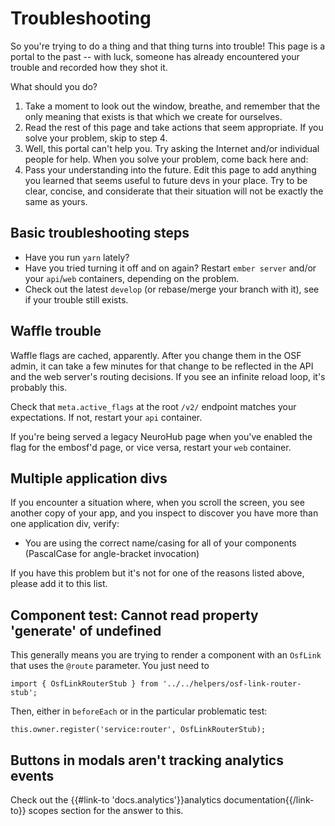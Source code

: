 # Troubleshooting

So you're trying to do a thing and that thing turns into trouble!
This page is a portal to the past -- with luck, someone has already
encountered your trouble and recorded how they shot it.

What should you do?
1. Take a moment to look out the window, breathe, and remember that
the only meaning that exists is that which we create for ourselves.
2. Read the rest of this page and take actions that seem appropriate.
If you solve your problem, skip to step 4.
3. Well, this portal can't help you. Try asking the Internet and/or individual
people for help. When you solve your problem, come back here and:
4. Pass your understanding into the future. Edit this page to add anything
you learned that seems useful to future devs in your place. Try to be clear,
concise, and considerate that their situation will not be exactly the same
as yours.

## Basic troubleshooting steps
* Have you run `yarn` lately?
* Have you tried turning it off and on again? Restart `ember server` and/or
your `api`/`web` containers, depending on the problem.
* Check out the latest `develop` (or rebase/merge your branch with it),
see if your trouble still exists.

## Waffle trouble
Waffle flags are cached, apparently. After you change them in the OSF admin,
it can take a few minutes for that change to be reflected in the API and the
web server's routing decisions. If you see an infinite reload loop, it's
probably this.

Check that `meta.active_flags` at the root `/v2/` endpoint matches your
expectations. If not, restart your `api` container.

If you're being served a legacy NeuroHub page when you've enabled the flag for
the embosf'd page, or vice versa, restart your `web` container.

## Multiple application divs
If you encounter a situation where, when you scroll the screen, you see another copy of
your app, and you inspect to discover you have more than one application div, verify:
* You are using the correct name/casing for all of your components (PascalCase for 
angle-bracket invocation)

If you have this problem but it's not for one of the reasons listed above, please add it
to this list.

## Component test: Cannot read property 'generate' of undefined
This generally means you are trying to render a component with an `OsfLink` that uses the `@route`
parameter. You just need to

`import { OsfLinkRouterStub } from '../../helpers/osf-link-router-stub';`

Then, either in `beforeEach` or in the particular problematic test:

`this.owner.register('service:router', OsfLinkRouterStub);`

## Buttons in modals aren't tracking analytics events
Check out the {{#link-to 'docs.analytics'}}analytics documentation{{/link-to}} scopes section
for the answer to this.
